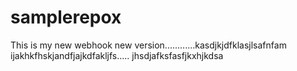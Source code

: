 # samplerepox

This is my new webhook
new version............kasdjkjdfklasjlsafnfam ijakhkfhskjandfjajkdfakljfs.....
jhsdjafksfasfjkxhjkdsa
